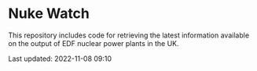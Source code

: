 # Nuke Watch

This repository includes code for retrieving the latest information available on the output of EDF nuclear power plants in the UK.

Last updated: 2022-11-08 09:10